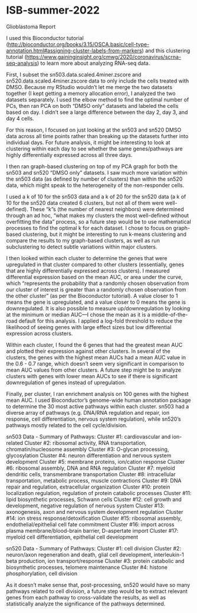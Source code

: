 # ISB-summer-2022

Glioblastoma Report

I used this Bioconductor tutorial (http://bioconductor.org/books/3.15/OSCA.basic/cell-type-annotation.html#assigning-cluster-labels-from-markers) and this clustering tutorial (https://www.gaininginsight.org/cmwg/2020/coronavirus/scrna-seq-analysis) to learn more about analyzing RNA-seq data. 

First, I subset the sn503.data.scaled.4miner.zscore and sn520.data.scaled.4miner.zscore data to only include the cells treated with DMSO. Because my RStudio wouldn’t let me merge the two datasets together (I kept getting a memory allocation error), I analyzed the two datasets separately. I used the elbow method to find the optimal number of PCs, then ran PCA on both “DMSO only” datasets and labeled the cells based on day. I didn’t see a large difference between the day 2, day 3, and day 4 cells. 

For this reason, I focused on just looking at the sn503 and sn520 DMSO data across all time points rather than breaking up the datasets further into individual days. For future analysis, it might be interesting to look at clustering within each day to see whether the same genes/pathways are highly differentially expressed across all three days.

I then ran graph-based clustering on top of my PCA graph for both the sn503 and sn520 “DMSO only” datasets. I saw much more variation within the sn503 data (as defined by number of clusters) than within the sn520 data, which might speak to the heterogeneity of the non-responder cells. 

I used a k of 10 for the sn503 data and a k of 20 for the sn520 data  (a k of 10 for the sn520 data created 6 clusters, but not all of them were well-defined). These “k”s (the number of nearest neighbors) were determined through an ad hoc, “what makes my clusters the most well-defined without overfitting the data” process, so a future step would be to use mathematical processes to find the optimal k for each dataset. I chose to focus on graph-based clustering, but it might be interesting to run k-means clustering and compare the results to my graph-based clusters, as well as run subclustering to detect subtle variations within major clusters.

I then looked within each cluster to determine the genes that were upregulated in that cluster compared to other clusters (essentially, genes that are highly differentially expressed across clusters). I measured differential expression based on the mean AUC, or area under the curve, which “represents the probability that a randomly chosen observation from our cluster of interest is greater than a randomly chosen observation from the other cluster” (as per the Bioconductor tutorial). A value closer to 1 means the gene is upregulated, and a value closer to 0 means the gene is downregulated. It is also possible to measure up/downregulation by looking at the minimum or median AUC—I chose the mean as it is a middle-of-the-road default for this analysis. I applied a log-fold threshold to reduce the likelihood of seeing genes with large effect sizes but low differential expression across clusters.

Within each cluster, I found the 6 genes that had the greatest mean AUC and plotted their expression against other clusters. In several of the clusters, the genes with the highest mean AUCs had a mean AUC value in the 0.6 - 0.7 range, which doesn’t seem very significant in comparison to mean AUC values from other clusters. A future step might be to analyze clusters with genes with lower mean AUCs to see if there is significant downregulation of genes instead of upregulation. 

Finally, per cluster, I ran enrichment analysis on 100 genes with the highest mean AUC. I used Bioconductor’s genome-wide human annotation package to determine the 30 most active pathways within each cluster. sn503 had a diverse array of pathways (e.g. DNA/RNA regulation and repair, ion response, cell differentiation, nervous system regulation), while sn520’s pathways mostly related to the cell cycle/division.  

sn503 Data - Summary of Pathways:
Cluster #1: cardiovascular and ion-related
Cluster #2: ribosomal activity, RNA transportation, chromatin/nucleosome assembly
Cluster #3: O-glycan processing, glycosylation
Cluster #4: neuron differentiation and nervous system development
Cluster #5: membrane proteins, ion/cation response
Cluster #6: ribosomal assembly, DNA and RNA regulation
Cluster #7: myeloid dendritic cells, transmembrane transportation
Cluster #8: intracellular transportation, metabolic process, muscle contractions
Cluster #9: DNA repair and regulation, extracellular organization
Cluster #10: protein localization regulation, regulation of protein catabolic processes
Cluster #11: lipid biosynthetic processes, Schwann cells
Cluster #12: cell growth and development, negative regulation of nervous system
Cluster #13: axonogenesis, axon and nervous system development regulation
Cluster #14: ion stress response/detoxification
Cluster #15: ribosomal assembly, endothelial/epithelial cell fate commitment
Cluster #16: import across plasma membrane/blood-brain barrier, D-aspertate import
Cluster #17: myeloid cell differentiation, epithelial cell development

sn520 Data - Summary of Pathways:
Cluster #1: cell division
Cluster #2: neuron/axon regeneration and death, glial cell development, interleukin-1 beta production, ion transport/response
Cluster #3: protein catabolic and biosynthetic processes, telomere maintenance
Cluster #4: histone phosphorylation, cell division

As it doesn’t make sense that, post-processing, sn520 would have so many pathways related to cell division, a future step would be to extract relevant genes from each pathway to cross-validate the results, as well as statistically analyze the significance of the pathways determined.
